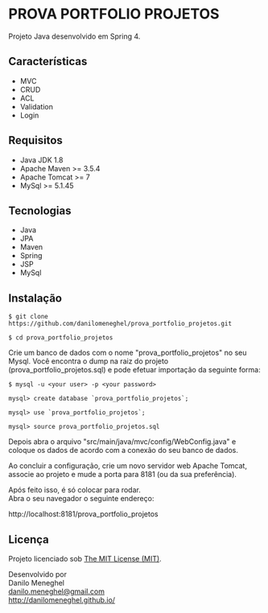# PROVA PORTFOLIO PROJETOS

Projeto Java desenvolvido em Spring 4.

## Características

- MVC
- CRUD
- ACL
- Validation
- Login

## Requisitos

- Java JDK 1.8
- Apache Maven >= 3.5.4
- Apache Tomcat >= 7
- MySql >= 5.1.45

## Tecnologias

- Java
- JPA
- Maven
- Spring
- JSP
- MySql

## Instalação

```
$ git clone https://github.com/danilomeneghel/prova_portfolio_projetos.git

$ cd prova_portfolio_projetos

```

Crie um banco de dados com o nome "prova_portfolio_projetos" no seu Mysql. Você encontra o dump na raiz do projeto (prova_portfolio_projetos.sql) e pode efetuar importação da seguinte forma:

```
$ mysql -u <your user> -p <your password>

mysql> create database `prova_portfolio_projetos`;

mysql> use `prova_portfolio_projetos`;

mysql> source prova_portfolio_projetos.sql

```

Depois abra o arquivo "src/main/java/mvc/config/WebConfig.java" e coloque os dados de acordo com a conexão do seu banco de dados. <br>

Ao concluir a configuração, crie um novo servidor web Apache Tomcat, associe ao projeto e mude a porta para 8181 (ou da sua preferência).<br>

Após feito isso, é só colocar para rodar.<br>
Abra o seu navegador o seguinte endereço: <br>

http://localhost:8181/prova_portfolio_projetos

## Licença

Projeto licenciado sob <a href="LICENSE">The MIT License (MIT)</a>.


Desenvolvido por<br>
Danilo Meneghel<br>
danilo.meneghel@gmail.com<br>
http://danilomeneghel.github.io/<br>
